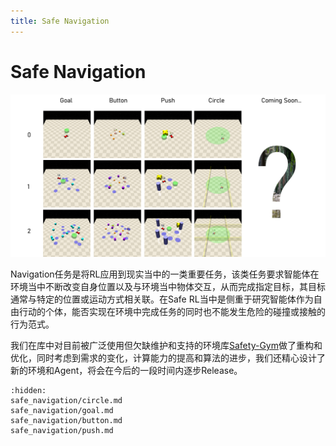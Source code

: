 ```yaml
---
title: Safe Navigation
---
```


# Safe Navigation
![tasks](../_static/images/tasks.png)

Navigation任务是将RL应用到现实当中的一类重要任务，该类任务要求智能体在环境当中不断改变自身位置以及与环境当中物体交互，从而完成指定目标，其目标通常与特定的位置或运动方式相关联。在Safe RL当中是侧重于研究智能体作为自由行动的个体，能否实现在环境中完成任务的同时也不能发生危险的碰撞或接触的行为范式。

我们在库中对目前被广泛使用但欠缺维护和支持的环境库[Safety-Gym](https://github.com/openai/safety-gym)做了重构和优化，同时考虑到需求的变化，计算能力的提高和算法的进步，我们还精心设计了新的环境和Agent，将会在今后的一段时间内逐步Release。


```{toctree}
:hidden:
safe_navigation/circle.md
safe_navigation/goal.md
safe_navigation/button.md
safe_navigation/push.md
```


